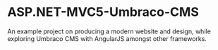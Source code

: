 # ASP.NET-MVC5-Umbraco-CMS
An example project on producing a modern website and design, while exploring Umbraco CMS with AngularJS amongst other frameworks.
